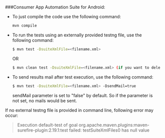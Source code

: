 ###Consumer App Automation Suite for Android:

- To just compile the code use the following command:
	```sh
	mvn compile
	```

- To run the tests using an externally provided testng file, use the following command:
	```sh
	$ mvn test -DsuiteXmlFile=<filename.xml> 
	```	
	OR
	```sh
	$ mvn clean test -DsuiteXmlFile=<filename.xml> (if you want to delete the target folder)
	```

- To send results mail after test execution, use the following command:
	```sh
	$ mvn test -DsuiteXmlFile=<filename.xml> -DsendMail=true
	```	
	sendMail parameter is set to "false" by default. So if the parameter is not set, no mails would be sent.

If no external testng file is provided in command line, following error may occur:
> Execution default-test of goal org.apache.maven.plugins:maven-surefire-plugin:2.19.1:test failed: testSuiteXmlFiles0 has null value  

